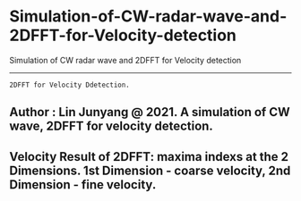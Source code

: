 # Simulation-of-CW-radar-wave-and-2DFFT-for-Velocity-detection
Simulation of CW radar wave and 2DFFT for Velocity detection

---------------------------------------
    2DFFT for Velocity Ddetection. 
Author : Lin Junyang @ 2021.
A simulation of CW wave, 
2DFFT for velocity detection.
---------------------------------------
Velocity Result of 2DFFT:
maxima indexs at the 2 Dimensions.
1st Dimension - coarse velocity,
2nd Dimension - fine velocity.
---------------------------------------
